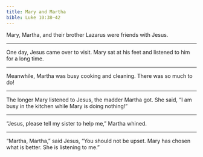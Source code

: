 ```yaml
---
title: Mary and Martha
bible: Luke 10:38–42
---
```


Mary, Martha, and their brother
Lazarus were friends with Jesus.

---

One day, Jesus came over to visit.
Mary sat at his feet and listened
to him for a long time.

---

Meanwhile, Martha was busy cooking and
cleaning. There was so much to do!

---

The longer Mary listened to Jesus,
the madder Martha got. She said,
“I am busy in the kitchen while
Mary is doing nothing!”

---

“Jesus, please tell my sister to help me,”
Martha whined.

---

“Martha, Martha,” said Jesus,
“You should not be upset.
Mary has chosen what is better.
She is listening to me.”

